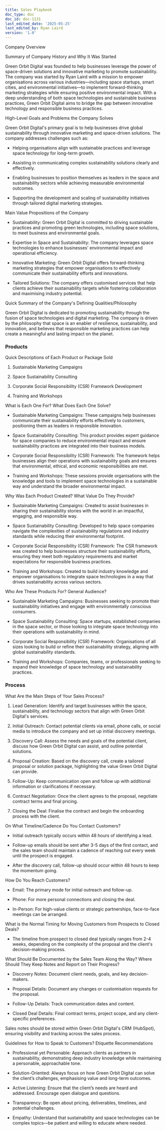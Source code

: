 ```yaml
---
title: Sales Playbook
doc_type: doc
doc_id: doc-1131
last_edited_date: '2025-05-25'
last_edited_by: Ryan Laird
version: '1.0'
---
```


<!-- Unsupported block type: callout -->



<!-- Unsupported block type: table_of_contents -->



Company Overview

Summary of Company History and Why It Was Started

Green Orbit Digital was founded to help businesses leverage the power of space-driven solutions and innovative marketing to promote sustainability. The company was started by Ryan Laird with a mission to empower organisations across various industries—including space startups, smart cities, and environmental initiatives—to implement forward-thinking marketing strategies while ensuring positive environmental impact. With a deep understanding of both space technologies and sustainable business practices, Green Orbit Digital aims to bridge the gap between innovative technology and responsible business practices.

High-Level Goals and Problems the Company Solves

Green Orbit Digital's primary goal is to help businesses drive global sustainability through innovative marketing and space-driven solutions. The company addresses challenges such as:

- Helping organisations align with sustainable practices and leverage space technology for long-term growth.

- Assisting in communicating complex sustainability solutions clearly and effectively.

- Enabling businesses to position themselves as leaders in the space and sustainability sectors while achieving measurable environmental outcomes.

- Supporting the development and scaling of sustainability initiatives through tailored digital marketing strategies.

Main Value Propositions of the Company

- Sustainability: Green Orbit Digital is committed to driving sustainable practices and promoting green technologies, including space solutions, to meet business and environmental goals.

- Expertise in Space and Sustainability: The company leverages space technologies to enhance businesses’ environmental impact and operational efficiency.

- Innovative Marketing: Green Orbit Digital offers forward-thinking marketing strategies that empower organisations to effectively communicate their sustainability efforts and innovations.

- Tailored Solutions: The company offers customised services that help clients achieve their sustainability targets while fostering collaboration and maximising industry potential.

Quick Summary of the Company's Defining Qualities/Philosophy

Green Orbit Digital is dedicated to promoting sustainability through the fusion of space technologies and digital marketing. The company is driven by the philosophy that space is an enabler of resilience, sustainability, and innovation, and believes that responsible marketing practices can help create a meaningful and lasting impact on the planet.

<!-- Unsupported block type: divider -->

### Products

Quick Descriptions of Each Product or Package Sold

1. Sustainable Marketing Campaigns

1. Space Sustainability Consulting

1. Corporate Social Responsibility (CSR) Framework Development

1. Training and Workshops

What is Each One For? What Does Each One Solve?

- Sustainable Marketing Campaigns: These campaigns help businesses communicate their sustainability efforts effectively to customers, positioning them as leaders in responsible innovation.

- Space Sustainability Consulting: This product provides expert guidance for space companies to reduce environmental impact and ensure sustainability practices are integrated into their business models.

- Corporate Social Responsibility (CSR) Framework: The framework helps businesses align their operations with sustainability goals and ensures that environmental, ethical, and economic responsibilities are met.

- Training and Workshops: These sessions provide organisations with the knowledge and tools to implement space technologies in a sustainable way and understand the broader environmental impact.

Why Was Each Product Created? What Value Do They Provide?

- Sustainable Marketing Campaigns: Created to assist businesses in sharing their sustainability stories with the world in an impactful, engaging, and responsible way.

- Space Sustainability Consulting: Developed to help space companies navigate the complexities of sustainability regulations and industry standards while reducing their environmental footprint.

- Corporate Social Responsibility (CSR) Framework: The CSR framework was created to help businesses structure their sustainability efforts, ensuring they meet both regulatory requirements and market expectations for responsible business practices.

- Training and Workshops: Created to build industry knowledge and empower organisations to integrate space technologies in a way that drives sustainability across various sectors.

Who Are These Products For? General Audience?

- Sustainable Marketing Campaigns: Businesses seeking to promote their sustainability initiatives and engage with environmentally conscious consumers.

- Space Sustainability Consulting: Space startups, established companies in the space sector, or those looking to integrate space technology into their operations with sustainability in mind.

- Corporate Social Responsibility (CSR) Framework: Organisations of all sizes looking to build or refine their sustainability strategy, aligning with global sustainability standards.

- Training and Workshops: Companies, teams, or professionals seeking to expand their knowledge of space technology and sustainability practices.

<!-- Unsupported block type: divider -->

### Process

What Are the Main Steps of Your Sales Process?

1. Lead Generation: Identify and target businesses within the space, sustainability, and technology sectors that align with Green Orbit Digital's services.

1. Initial Outreach: Contact potential clients via email, phone calls, or social media to introduce the company and set up initial discovery meetings.

1. Discovery Call: Assess the needs and goals of the potential client, discuss how Green Orbit Digital can assist, and outline potential solutions.

1. Proposal Creation: Based on the discovery call, create a tailored proposal or solution package, highlighting the value Green Orbit Digital can provide.

1. Follow-Up: Keep communication open and follow up with additional information or clarifications if necessary.

1. Contract Negotiation: Once the client agrees to the proposal, negotiate contract terms and final pricing.

1. Closing the Deal: Finalise the contract and begin the onboarding process with the client.

On What Timeline/Cadence Do You Contact Customers?

- Initial outreach typically occurs within 48 hours of identifying a lead.

- Follow-up emails should be sent after 3-5 days of the first contact, and the sales team should maintain a cadence of reaching out every week until the prospect is engaged.

- After the discovery call, follow-up should occur within 48 hours to keep the momentum going.

How Do You Reach Customers?

- Email: The primary mode for initial outreach and follow-up.

- Phone: For more personal connections and closing the deal.

- In-Person: For high-value clients or strategic partnerships, face-to-face meetings can be arranged.

What is the Normal Timing for Moving Customers from Prospects to Closed Deals?

- The timeline from prospect to closed deal typically ranges from 2-4 weeks, depending on the complexity of the proposal and the client's decision-making process.

What Should Be Documented by the Sales Team Along the Way? Where Should They Keep Notes and Report on Their Progress?

- Discovery Notes: Document client needs, goals, and key decision-makers.

- Proposal Details: Document any changes or customisation requests for the proposal.

- Follow-Up Details: Track communication dates and content.

- Closed Deal Details: Final contract terms, project scope, and any client-specific preferences.

Sales notes should be stored within Green Orbit Digital's CRM (HubSpot), ensuring visibility and tracking across the sales process.

Guidelines for How to Speak to Customers? Etiquette Recommendations

- Professional yet Personable: Approach clients as partners in sustainability, demonstrating deep industry knowledge while maintaining a personable, approachable tone.

- Solution-Oriented: Always focus on how Green Orbit Digital can solve the client’s challenges, emphasising value and long-term outcomes.

- Active Listening: Ensure that the client’s needs are heard and addressed. Encourage open dialogue and questions.

- Transparency: Be open about pricing, deliverables, timelines, and potential challenges.

- Empathy: Understand that sustainability and space technologies can be complex topics—be patient and willing to educate where needed.
